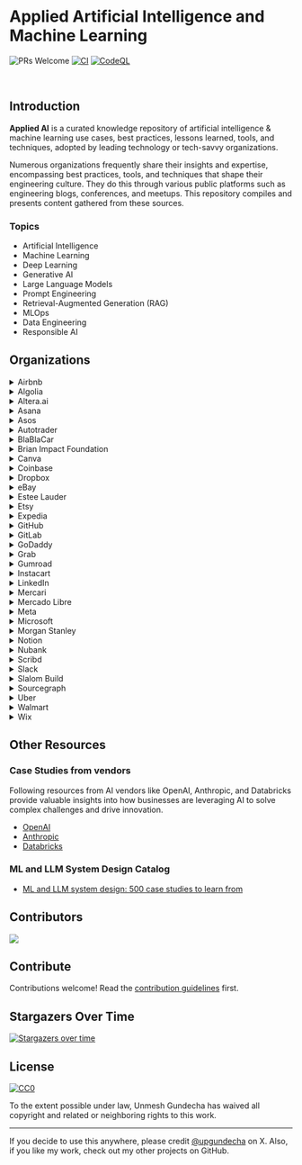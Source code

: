 # Applied Artificial Intelligence and Machine Learning

![PRs Welcome](https://img.shields.io/badge/PRs-welcome-brightgreen.svg?style=flat-square) [![CI](https://github.com/upgundecha/applied-ai/actions/workflows/workflow.yml/badge.svg)](https://github.com/upgundecha/applied-ai/actions/workflows/workflow.yml) [![CodeQL](https://github.com/upgundecha/applied-ai/actions/workflows/codeql.yml/badge.svg)](https://github.com/upgundecha/applied-ai/actions/workflows/codeql.yml)

</br>

## Introduction

__Applied AI__ is a curated knowledge repository of artificial intelligence & machine learning use cases, best practices, lessons learned, tools, and techniques, adopted by leading technology or tech-savvy organizations.

Numerous organizations frequently share their insights and expertise, encompassing best practices, tools, and techniques that shape their engineering culture. They do this through various public platforms such as engineering blogs, conferences, and meetups. This repository compiles and presents content gathered from these sources.

### Topics

* Artificial Intelligence
* Machine Learning
* Deep Learning
* Generative AI
* Large Language Models
* Prompt Engineering
* Retrieval-Augmented Generation (RAG)
* MLOps
* Data Engineering
* Responsible AI

## Organizations

<details>
  <summary>Airbnb</summary>

### Blog Posts

#### 2024

* [Airbnb’s AI-powered photo tour using Vision Transformer](https://medium.com/airbnb-engineering/airbnbs-ai-powered-photo-tour-using-vision-transformer-e470535f76d4)
* [Automation Platform v2: Improving Conversational AI at Airbnb](https://medium.com/airbnb-engineering/automation-platform-v2-improving-conversational-ai-at-airbnb-d86c9386e0cb)
* [Transforming Location Retrieval at Airbnb: A Journey from Heuristics to Reinforcement Learning](https://medium.com/airbnb-engineering/transforming-location-retrieval-at-airbnb-a-journey-from-heuristics-to-reinforcement-learning-d33ffc4ddb8f)
* [Chronon, Airbnb’s ML Feature Platform, Is Now Open Source](https://medium.com/airbnb-engineering/chronon-airbnbs-ml-feature-platform-is-now-open-source-d9c4dba859e8)
* [Airbnb Brandometer: Powering Brand Perception Measurement on Social Media Data with AI](https://medium.com/airbnb-engineering/airbnb-brandometer-powering-brand-perception-measurement-on-social-media-data-with-ai-c83019408051)

#### 2023

* [Prioritizing Home Attributes Based on Guest Interest](https://medium.com/airbnb-engineering/prioritizing-home-attributes-based-on-guest-interest-3c49b827e51a)
* [Learning To Rank Diversely](https://medium.com/airbnb-engineering/learning-to-rank-diversely-add6b1929621)
* [Building Airbnb Categories with ML & Human in the Loop](https://medium.com/airbnb-engineering/building-airbnb-categories-with-ml-human-in-the-loop-35b78a837725)
* [Wisdom of Unstructured Data: Building Airbnb’s Listing Knowledge from Big Text Data](https://medium.com/airbnb-engineering/wisdom-of-unstructured-data-building-airbnbs-listing-knowledge-from-big-text-data-7c533466a63c)

#### 2022

* [How AI Text Generation Models Are Reshaping Customer Support at Airbnb](https://medium.com/airbnb-engineering/how-ai-text-generation-models-are-reshaping-customer-support-at-airbnb-a851db0b4fa3)
* [Intelligent Automation Platform: Empowering Conversational AI and Beyond at Airbnb](https://medium.com/airbnb-engineering/intelligent-automation-platform-empowering-conversational-ai-and-beyond-at-airbnb-869c44833ff2)

#### 2021

* [Automating Data Protection at Scale, Part 2](https://medium.com/airbnb-engineering/automating-data-protection-at-scale-part-2-c2b8d2068216)

#### 2020

* [Improving Deep Learning for Ranking Stays at Airbnb](https://medium.com/airbnb-engineering/improving-deep-learning-for-ranking-stays-at-airbnb-959097638bde)

</details>

<details>
  <summary>Algolia</summary>

### Blog Posts

#### 2024

* [Introducing AI Personalization (𝛽)](https://www.algolia.com/blog/product/introducing-ai-personalization/)
* [How large-language models are changing ecommerce](https://www.algolia.com/blog/ai/llms-changing-ecommerce/)
* [What does it mean for AI search to “understand” customers?](https://www.algolia.com/blog/ecommerce/ai-understands-customers/)
* [The future of B2B is powered by AI. Here’s how to get started.](https://www.algolia.com/blog/ecommerce/the-future-of-b2b-is-powered-by-ai-heres-how-to-get-started/)
* [The definitive guide to semantic search engines](https://www.algolia.com/blog/ai/the-definitive-guide-to-semantic-search-engines/)

#### 2023

* [Feature Spotlight: Query Suggestions](https://www.algolia.com/blog/product/feature-spotlight-query-suggestions/)

</details>

<details>
  <summary>Altera.ai</summary>

### Blog Posts

#### 2024

* [Altera uses GPT-4o to build a new area of human collaboration](https://openai.com/index/altera/)

</details>

<details>
  <summary>Asana</summary>

### Blog Posts

#### 2024

* [Asana supercharges work management with Claude](https://www.anthropic.com/customers/asana)

</details>

<details>
  <summary>Asos</summary>

### Blog Posts

#### 2024

* [ASOS Tech GenAI Hack: Revolutionising requirements with GenAI](https://medium.com/asos-techblog/asos-gen-ai-hack-day-a-tale-of-innovation-b1583ab545dd)
* [Transforming Recommendations at ASOS](https://medium.com/asos-techblog/transforming-recommendations-at-asos-254b95c6a07a)

</details>

<details>
  <summary>Autotrader</summary>

### Blog Posts

#### 2024

* [Demystifying Large Language Models (LLM101)](https://engineering.autotrader.co.uk/2024/07/04/llm-101.html)
* [To App or Not to App (Rapid Data App Prototyping in the ML Experimentation Cycle)](https://engineering.autotrader.co.uk/2024/06/17/to-app-or-not-to-app-rapid-data-app-prototyping-in-the-ml-experimentation-cycle.html)
* [So many labels, so little time; accelerating our image labelling process](https://engineering.autotrader.co.uk/2024/05/31/image-labels.html)

#### 2023

* [Demonstrating the Value of our Packages](https://engineering.autotrader.co.uk/2023/03/24/demonstrating-the-value-of-our-advertising-packages.html)

#### 2022

* [Real-Time Personalisation of Search Results with Auto Trader's Customer Data Platform](https://engineering.autotrader.co.uk/2022/11/23/real-time-personalisation-of-search-results-with-auto-traders-customer-data-platform.html)

</details>

<details>
  <summary>BlaBlaCar</summary>

### Blog Posts

#### 2023

* [How we used machine learning to fight fraud at BlaBlaCar — Part 1](https://medium.com/blablacar/how-we-used-machine-learning-to-fight-fraud-at-blablacar-part-1-3b976c9dcdf6)
* [How we built our machine learning pipeline to fight fraud at BlaBlaCar — Part 2](https://medium.com/blablacar/how-we-built-our-machine-learning-pipeline-to-fight-fraud-at-blablacar-part-2-476335f459b4)
* [How BlaBlaCar leverages machine learning to match passengers and drivers - Part 2](https://medium.com/blablacar/how-blablacar-leverages-machine-learning-to-match-passengers-and-drivers-part-2-5c69c7dd5105)
* [How BlaBlaCar leverages machine learning to match passengers and drivers - Part 1](https://medium.com/blablacar/how-blablacar-matches-passengers-and-drivers-with-machine-learning-1cf151451f)

</details>

<details>
  <summary>Brian Impact Foundation</summary>

### Blog Posts

#### 2024

* [Brian Impact Foundation powers their search for the next generation of social innovators with Claude](https://www.anthropic.com/customers/brian-impact-foundation)

</details>

<details>
  <summary>Canva</summary>

### Blog Posts

#### 2024

* [Canva’s AI-powered Magic Studio used 5 billion times and counting.](https://openai.com/index/canva/)

#### 2023

* [Summarizing Post Incident Reviews with GPT-4](https://www.canva.dev/blog/engineering/summarise-post-incident-reviews-with-gpt4/)

</details>

<details>
  <summary>Coinbase</summary>

### Blog Posts

#### 2024

* [Coinbase enhances customer support and operational efficiency with Claude](https://www.anthropic.com/customers/coinbase)

</details>

<details>
  <summary>Dropbox</summary>

### Blog Posts

#### 2024

* [Bye Bye Bye...: Evolution of repeated token attacks on ChatGPT models](https://dropbox.tech/machine-learning/bye-bye-bye-evolution-of-repeated-token-attacks-on-chatgpt-models)
* [Bringing AI-powered answers and summaries to file previews on the web](https://dropbox.tech/machine-learning/bringing-ai-powered-answers-and-summaries-to-file-previews-on-the-web)
* [From AI to sustainability, why our latest data centers use 400G networking](https://dropbox.tech/infrastructure/from-ai-to-sustainability-why-our-latest-data-centers-use-400g-networking)

#### 2023

* [Putting everything in its right place with ML-powered file organization](https://dropbox.tech/machine-learning/smart-move-ml-ai-file-organization-automation)
* [Is this a date? Using ML to identify date formats in file names](https://dropbox.tech/machine-learning/using-ml-to-identify-date-formats-in-file-names)
* [Dont you (forget NLP): Prompt injection with control characters in ChatGPT](https://dropbox.tech/machine-learning/prompt-injection-with-control-characters-openai-chatgpt-llm)
* [Accelerating our A/B experiments with machine learning](https://dropbox.tech/machine-learning/accelerating-our-a-b-experiments-with-machine-learning-xr)

#### 2021

* [Optimizing payments with machine learning](https://dropbox.tech/machine-learning/optimizing-payments-with-machine-learning)
* [How image search works at Dropbox](https://dropbox.tech/machine-learning/how-image-search-works-at-dropbox)
* [Cannes: How ML saves us $1.7M a year on document previews](https://dropbox.tech/machine-learning/cannes--how-ml-saves-us--1-7m-a-year-on-document-previews)

</details>

<details>
  <summary>eBay</summary>

### Blog Posts

#### 2024

* [Background Enhancement Tool Turns Any Photo Into a Studio-Quality Product Image](https://innovation.ebayinc.com/tech/features/background-swap-tool-turns-any-photo-into-a-studio-quality-product-image/)
* [eBay's Responsible AI Principles](https://innovation.ebayinc.com/tech/features/ebays-responsible-ai-principles/)
* [Cutting Through the Noise: Three Things We've Learned About Generative AI and Developer Productivity](https://innovation.ebayinc.com/tech/features/cutting-through-the-noise-three-things-weve-learned-about-generative-ai-and-developer-productivity/)
* [Podcast: Nitzan Mekel-Bobrov on AI, the Future of Shopping Online, and the Value of Building In-House](https://innovation.ebayinc.com/tech/features/nitzan-mekel-bobrov-on-ai-and-the-future-of-shopping-online-the-value-of-building-in-house-and-more/)

#### 2023

* [New Social Caption Generator Uses AI to Help Sellers Post More Easily](https://innovation.ebayinc.com/tech/product/new-social-caption-generator-uses-ai-to-help-sellers-post-more-easily/)
* [eBay Exec on How Artificial Intelligence Will Bring a ‘Paradigm Shift’ to Ecommerce](https://innovation.ebayinc.com/tech/product/ebay-exec-on-how-artificial-intelligence-will-bring-a-paradigm-shift-to-ecommerce/)
* [‘Magical’ Listing Tool Harnesses the Power of AI to Make Selling on eBay Faster, Easier, and More Accurate](https://innovation.ebayinc.com/tech/features/magical-listing-tool-harnesses-the-power-of-ai-to-make-selling-on-ebay-faster-easier-and-more-accurate/)
* [Evolving Recommendations: A Personalized User-Based Ranking Model](https://innovation.ebayinc.com/tech/engineering/evolving-recommendations-a-personalized-user-based-ranking-model/)
* [Beyond Words: How Multimodal Embeddings Elevate eBay's Product Recommendations](https://innovation.ebayinc.com/tech/engineering/beyond-words-how-multimodal-embeddings-elevate-ebays-product-recommendations/)
* [eBay Execs Talk Generative AI and Computer Vision at VentureBeat Transform Conference](https://innovation.ebayinc.com/tech/engineering/ebay-execs-talk-generative-ai-and-computer-vision-at-venturebeat-transform-conference/)
* [eBay’s Blazingly Fast Billion-Scale Vector Similarity Engine](https://innovation.ebayinc.com/tech/engineering/ebays-blazingly-fast-billion-scale-vector-similarity-engine/)
* [How eBay Created a Language Model With Three Billion Item Titles](https://innovation.ebayinc.com/tech/engineering/how-ebay-created-a-language-model-with-three-billion-item-titles/)

#### 2022

* [Sherlock.io: An Upgraded Machine Learning Monitoring System](https://innovation.ebayinc.com/tech/engineering/sherlock.io-an-upgraded-machine-learning-monitoring-system/)
* [Improving Shopping Recommendations for Customers Through eBay’s Relevance Cascade Model](https://innovation.ebayinc.com/tech/engineering/improving-shopping-recommendations-for-customers-through-ebays-relevance-cascade-model/)
* [Building a Deep Learning Based Retrieval System for Personalized Recommendations](https://innovation.ebayinc.com/tech/engineering/building-a-deep-learning-based-retrieval-system-for-personalized-recommendations/)

</details>

<details>
  <summary>Estee Lauder</summary>

### Blog Posts

#### 2024

* [Data-driven beauty: How The Estée Lauder Companies unlocks insights with ChatGP](https://openai.com/index/estee-lauder/)

</details>

<details>
  <summary>Etsy</summary>

### Blog Posts

#### 2024

* [Efficient Visual Representation Learning And Evaluation](https://www.etsy.com/codeascraft/efficient-visual-representation-learning-and-evaluation)

#### 2023

* [How We Built a Multi-Task Canonical Ranker for Recommendations at Etsy](https://www.etsy.com/uk/codeascraft/how-we-built-a-multi-task-canonical-ranker-for-recommendations-at-etsy)
* [Leveraging Real-Time User Actions to Personalize Etsy Ads - Research Paper](https://arxiv.org/pdf/2302.01255.pdf)
* [From Image Classification to Multitask Modeling: Building Etsy’s Search by Image Feature](https://www.etsy.com/codeascraft/from-image-classification-to-multitask-modeling-building-etsys-search-by-image-feature)
* [Leveraging Real-Time User Actions to Personalize Etsy Ads](https://www.etsy.com/uk/codeascraft/leveraging-real-time-user-actions-to-personalize-etsy-ads)

#### 2022

* [Deep Learning for Search Ranking at Etsy](https://www.etsy.com/uk/codeascraft/deep-learning-for-search-ranking-at-etsy)

</details>

<details>
  <summary>Expedia</summary>

### Blog Posts

#### 2024

* [Learning Embeddings for Lodging Travel Concepts](https://medium.com/expedia-group-tech/learning-embeddings-for-lodging-travel-concepts-99165700cdbd)
* [Traveling Just Got a Lot Smarter with Romie](https://medium.com/expedia-group-tech/traveling-just-got-a-whole-lot-smarter-with-romie-dfb9b21c07c5)
* [Choosing the Right Candidates for Lodging Ranking](https://medium.com/expedia-group-tech/choosing-the-right-candidates-for-lodging-ranking-d0841bf40c0e)

#### 2023

* [Using Synthetic Search Data for Flights Price Forecasting](https://medium.com/expedia-group-tech/using-synthetic-search-data-for-flights-price-forecasting-4cf3277afdaf)
* [Expedia Group’s Customer Lifetime Value Prediction Model](https://medium.com/expedia-group-tech/expedia-groups-customer-lifetime-value-prediction-model-7927cdd44342)
* [Generating Diverse Travel Recommendations](https://medium.com/expedia-group-tech/generating-diverse-travel-recommendations-76688f49c812)
* [Increasing Travelers’ Engagement Through Price Alerts](https://medium.com/expedia-group-tech/increasing-travelers-engagement-through-relevant-price-alerts-at-expedia-group-75aa6a377864)
* [Candidate Generation Using a Two Tower Approach With Expedia Group Traveler Data](https://medium.com/expedia-group-tech/candidate-generation-using-a-two-tower-approach-with-expedia-group-traveler-data-ca6a0dcab83e)

#### 2022

* [Categorising Customer Feedback Using Unsupervised Learning](https://medium.com/expedia-group-tech/categorising-customer-feedback-using-unsupervised-learning-8608c1e62d48)
* [How to Optimise Rankings with Cascade Bandits](https://medium.com/expedia-group-tech/how-to-optimise-rankings-with-cascade-bandits-5d92dfa0f16b)

#### 2021

* [Personalized Ranking Model for Lodging](https://medium.com/expedia-group-tech/personalized-ranking-model-for-lodging-5be43ae975fe)

</details>

<details>
  <summary>GitHub</summary>

### Blogs

#### 2024

* [Unlocking the power of unstructured data with RAG](https://github.blog/2024-06-13-unlocking-the-power-of-unstructured-data-with-rag/)
* [What is retrieval-augmented generation, and what does it do for generative AI?](https://github.blog/2024-04-04-what-is-retrieval-augmented-generation-and-what-does-it-do-for-generative-ai/)
* [Hard and soft skills for developers coding in the age of AI](https://github.blog/2024-03-07-hard-and-soft-skills-for-developers-coding-in-the-age-of-ai/)
* [How AI code generation works](https://github.blog/2024-02-22-how-ai-code-generation-works/)
* [Fixing security vulnerabilities with AI](https://github.blog/2024-02-14-fixing-security-vulnerabilities-with-ai/)
* [A developer’s second brain: Reducing complexity through partnership with AI](https://github.blog/2024-01-17-a-developers-second-brain-reducing-complexity-through-partnership-with-ai/)

#### 2023

* [How we’re experimenting with LLMs to evolve GitHub Copilot](https://github.blog/2023-12-06-how-were-experimenting-with-llms-to-evolve-github-copilot/)
* [The architecture of today’s LLM applications](https://github.blog/2023-10-30-the-architecture-of-todays-llm-applications/)
* [Demystifying LLMs: How they can do things they weren’t trained to do](https://github.blog/2023-10-27-demystifying-llms-how-they-can-do-things-they-werent-trained-to-do/)
* [How to build an enterprise LLM application: Lessons from GitHub Copilot](https://github.blog/2023-09-06-how-to-build-an-enterprise-llm-application-lessons-from-github-copilot/)
* [A developer’s guide to prompt engineering and LLMs](https://github.blog/2023-07-17-prompt-engineering-guide-generative-ai-llms/)
* [Inside GitHub: Working with the LLMs behind GitHub Copilot](https://github.blog/2023-05-17-inside-github-working-with-the-llms-behind-github-copilot/)
* [How companies are boosting productivity with generative AI](https://github.blog/2023-05-09-how-companies-are-boosting-productivity-with-generative-ai/)
* [How generative AI is changing the way developers work](https://github.blog/2023-04-14-how-generative-ai-is-changing-the-way-developers-work/)
* [Generative AI-enabled compliance for software development](https://github.blog/2023-04-11-generative-ai-enabled-compliance-for-software-development/)
* [What developers need to know about generative AI](https://github.blog/2023-04-07-what-developers-need-to-know-about-generative-ai/)

#### 2022

* [Exciting new GitHub features powering machine learning](https://github.blog/2022-11-22-exciting-new-github-features-powering-machine-learning/)

</details>

<details>
  <summary>GitLab</summary>

### Blog Posts

#### 2024

* [GitLab enhances productivity with Claude](https://www.anthropic.com/customers/gitlab-enterprise)
* [Building GitLab with GitLab: A multi-region service to deliver AI features](https://about.gitlab.com/blog/2024/09/12/building-gitlab-with-gitlab-a-multi-region-service-to-deliver-ai-features/)

</details>

<details>
  <summary>GoDaddy</summary>

### Blogs

#### 2024

* [Generative AI Domain Search](https://www.godaddy.com/resources/news/generative-ai-domain-search)
* [From Text to Transformers: How LLMs Are Enhancing GoDaddy’s CMS Experience](https://www.godaddy.com/resources/news/from-text-to-transformers-how-llms-are-enhancing-godaddys-cms-experience)
* [LLM From the Trenches: 10 Lessons Learned Operationalizing Models at GoDaddy](https://www.godaddy.com/resources/news/llm-from-the-trenches-10-lessons-learned-operationalizing-models-at-godaddy)
* [Everything I’ve Learned Building an AI App](https://www.godaddy.com/resources/news/everything-ive-learned-building-an-ai-app)

</details>

<details>
  <summary>Grab</summary>

### Blog Posts

#### 2024

* [LLM-assisted vector similarity search](https://engineering.grab.com/llm-assisted-vector-similarity-search)
* [Leveraging RAG-powered LLMs for Analytical Tasks](https://engineering.grab.com/transforming-the-analytics-landscape-with-RAG-powered-LLM)
* [Evolution of Catwalk: Model serving platform at Grab](https://engineering.grab.com/catwalk-evolution)
* [Enabling conversational data discovery with LLMs at Grab](https://engineering.grab.com/hubble-data-discovery)
* [Unveiling the process: The creation of our powerful campaign builder](https://engineering.grab.com/the-creation-of-our-powerful-campaign-builder)
* [LLM-powered data classification for data entities at scale](https://engineering.grab.com/llm-powered-data-classification)

</details>

<details>
  <summary>Gumroad</summary>

### Blog Posts

#### 2024

* [Gumroad’s customer support team ships code with Claude](https://www.anthropic.com/customers/gumroad)

</details>

<details>
  <summary>Instacart</summary>

### Blog Posts

#### 2024

* [Enhancing FoodStorm with AI Image Generation](https://tech.instacart.com/enhancing-foodstorm-with-ai-image-generation-d76a74867fa4)
* [Distinguished Speaker Series with Ping Li: ML-Enhanced Sparse Vector Search with Privacy Protection](https://tech.instacart.com/distinguished-speaker-series-with-ping-li-ml-enhanced-sparse-vector-search-with-privacy-protection-5b5b27dc9c0b)
* [Unveiling the Core of Instacart’s Griffin 2.0: A Deep Dive Into the Model Serving Platform](https://tech.instacart.com/unveiling-the-core-of-instacarts-griffin-2-0-a-deep-dive-into-the-model-serving-platform-4a7298c0a54e)
* [Unlocking Efficiency: How Ava Became Our AI Productivity Partner](https://tech.instacart.com/unlocking-efficiency-how-ava-became-our-ai-productivity-partner-f1a560686361)

#### 2023

* [One model to serve them all](https://tech.instacart.com/one-model-to-serve-them-all-0eb6bf60b00d)
* [Monte Carlo, Puppetry and Laughter: The Unexpected Joys of Prompt Engineering](https://tech.instacart.com/monte-carlo-puppetry-and-laughter-the-unexpected-joys-of-prompt-engineering-4b9272e0c4eb)
* [Unveiling the Core of Instacart’s Griffin 2.0: A Deep Dive into the Machine Learning Training Platform](https://tech.instacart.com/unveiling-the-core-of-instacarts-griffin-2-0-8ecb310c8d32)
* [Introducing Griffin 2.0: Instacart’s Next-Gen ML Platform](https://tech.instacart.com/introducing-griffin-2-0-instacarts-next-gen-ml-platform-b7331e73b8d7)
* [Scaling Productivity with Ava — Instacart’s Internal AI Assistant](https://tech.instacart.com/scaling-productivity-with-ava-instacarts-internal-ai-assistant-ed7f02558d84)
* [Supercharging ML/AI Foundations at Instacart](https://tech.instacart.com/supercharging-ml-ai-foundations-at-instacart-d48214a2b511)
* [Adopting dbt as the Data Transformation Tool at Instacart](https://tech.instacart.com/adopting-dbt-as-the-data-transformation-tool-at-instacart-36c74bc407df)
* [The Next Era of Data at Instacart](https://tech.instacart.com/the-next-era-of-data-at-instacart-e081d8dfa162)
* [How Instacart Modernized the Prediction of Real Time Availability for Hundreds of Millions of Items While Saving Costs](https://tech.instacart.com/how-instacart-modernized-the-prediction-of-real-time-availability-for-hundreds-of-millions-of-items-59b2a82c89fe)

</details>

<details>
  <summary>LinkedIn</summary>

### Blog Posts

#### 2024

* [Enhancing LinkedIn’s security posture management with AI-driven insights](https://www.linkedin.com/blog/engineering/security/enhancing-linkedins-security-posture-management-with-ai-driven-insights)
* [Under the hood: the tech behind the first agent from LinkedIn, Hiring Assistant](https://www.linkedin.com/blog/engineering/generative-ai/the-tech-behind-the-first-agent-from-linkedin-hiring-assistant)

</details>

<details>
  <summary>Mercari</summary>

### Blog Posts

#### 2024

* [Fine-Tuning an LLM to Extract Dynamically Specified Attributes](https://engineering.mercari.com/en/blog/entry/20240913-fine-tuning-an-llm-to-extract-dynamically-specified-attributes/)
* [LMM based Approach to Large-scale Item Category Classification](https://engineering.mercari.com/en/blog/entry/20240411-large-scale-item-categoraization-using-llm/)

#### 2023

* [LM-based query categorization for query understanding](https://engineering.mercari.com/en/blog/entry/20231222-language-model-based-query-categorization-for-query-understanding/)
* [Leveraging LLMs in Production: Looking Back, Going Forward](https://engineering.mercari.com/en/blog/entry/20231219-leveraging-llms-in-production-looking-back-going-forward/)
* [The Bitter Lesson about Engineers in a ChatGPT World](https://engineering.mercari.com/en/blog/entry/20231128-the-bitter-lesson-about-engineers-in-a-chatgpt-world/)
* [Putting the Voice of Customers into the Software Development Process](https://engineering.mercari.com/en/blog/entry/20231017-putting-the-voice-of-customers-into-the-software-development-process/)
* [Mercari’s Journey Integrating AI & Search at Berlin Buzzwords 2023](https://engineering.mercari.com/en/blog/entry/20230626-mercaris-journey-integrating-ai-search-at-berlin-buzzwords-2023/)
* [Improving Item Recommendation Accuracy Using Collaborative Filtering and Vector Search Engine](https://engineering.mercari.com/en/blog/entry/20230612-cf-similar-item/)
* [Model management for client side ML powered by Firebase](https://engineering.mercari.com/en/blog/entry/20230417-model-management-for-client-side-ml-powered-by-firebase/)
* [The Journey to Machine-Learned Re-ranking](https://engineering.mercari.com/en/blog/entry/20230101-the-journey-to-machine-learned-re-ranking/)
* [Do We Need Engineers in a ChatGPT World?](https//engineering.mercari.com/en/blog/entry/20221215-do-we-need-engineers-in-a-chatgpt-world/)

</details>

<details>
  <summary>Mercado Libre</summary>

### Blog Posts

#### 2024

* [Mercado Libre introduces Verdi, an AI developer platform powered by GPT-4o](https://openai.com/index/mercado-libre/)
* [Accelerating the AI-Driven Future with Data Governance at the Wheel](https://medium.com/mercadolibre-tech/accelerating-the-ai-driven-future-with-data-governance-at-the-wheel-a1d90b6b4b0b)
* [Beyond the Hype: Real-World Lessons and Insights from Working with Large Language Models](https://medium.com/mercadolibre-tech/beyond-the-hype-real-world-lessons-and-insights-from-working-with-large-language-models-6d637e39f8f8)

</details>

<details>
  <summary>Meta</summary>

### Blog Posts

### Meta AI Blog and Research Papers

* Various AI/ML research papers submitted by Meta are available [here](https://ai.meta.com/results/?content_types%5B0%5D=publication)
* [Meta AI blog](https://ai.meta.com/blog/)

#### 2024

* [Leveraging AI for efficient incident response](https://engineering.fb.com/2024/06/24/data-infrastructure/leveraging-ai-for-efficient-incident-response/)
* [Maintaining large-scale AI capacity at Meta](https://engineering.fb.com/2024/06/12/production-engineering/maintaining-large-scale-ai-capacity-meta/)
* [Our next-generation Meta Training and Inference Accelerator](https://ai.meta.com/blog/next-generation-meta-training-inference-accelerator-AI-MTIA/)
* [PVF: A novel metric for understanding AI systems’ vulnerability against SDCs in model parameters](https://engineering.fb.com/2024/06/19/data-infrastructure/parameter-vulnerability-factor-pvf-ai-silent-data-corruption/)
* [Optimizing RTC bandwidth estimation with machine learning](https://engineering.fb.com/2024/03/20/networking-traffic/optimizing-rtc-bandwidth-estimation-machine-learning/)
* [Logarithm: A logging engine for AI training workflows and services](https://engineering.fb.com/2024/03/18/data-infrastructure/logarithm-logging-engine-ai-training-workflows-services-meta/)
* [Building Meta’s GenAI Infrastructure](https://engineering.fb.com/2024/03/12/data-center-engineering/building-metas-genai-infrastructure/)
* [Improving machine learning iteration speed with faster application build and packaging](https://engineering.fb.com/2024/01/29/ml-applications/improving-machine-learning-iteration-speed-with-faster-application-build-and-packaging/)
* [Lazy is the new fast: How Lazy Imports and Cinder accelerate machine learning at Meta](https://engineering.fb.com/2024/01/18/developer-tools/lazy-imports-cinder-machine-learning-meta/)
* [How Meta is advancing GenAI](https://engineering.fb.com/2024/01/11/ml-applications/meta-advancing-genai/)
* [Serverless Jupyter Notebooks at Meta](https://engineering.fb.com/2024/06/10/data-infrastructure/serverless-jupyter-notebooks-bento-meta/)
* [Building custom silicon for the future of AI](https://www.metacareers.com/life/building-custom-silicon-for-the-future-of-ai/?ref=engineering.fb.com)

#### 2023

* [Introducing Code Llama, a state-of-the-art large language model for coding](https://ai.meta.com/blog/code-llama-large-language-model-coding/)
* [Watch: Meta’s engineers on building network infrastructure for AI](https://engineering.fb.com/2023/11/15/networking-traffic/watch-metas-engineers-on-building-network-infrastructure-for-ai/)
* [How Meta is creating custom silicon for AI](https://engineering.fb.com/2023/10/18/ml-applications/meta-ai-custom-silicon-olivia-wu/)
* [AI debugging at Meta with HawkEye](https://engineering.fb.com/2023/12/19/data-infrastructure/hawkeye-ai-debugging-meta/)
* [Arcadia: An end-to-end AI system performance simulator](https://engineering.fb.com/2023/09/07/data-infrastructure/arcadia-end-to-end-ai-system-performance-simulator/)
* [MTIA v1: Meta’s first-generation AI inference accelerator](https://ai.meta.com/blog/meta-training-inference-accelerator-AI-MTIA/)

#### 2022

* [Scaling data ingestion for machine learning training at Meta](https://engineering.fb.com/2022/09/19/ml-applications/data-ingestion-machine-learning-training-meta/)

#### 2021

* [Fully Sharded Data Parallel: faster AI training with fewer GPUs](https://engineering.fb.com/2021/07/15/open-source/fsdp/)
* [Asicmon: A platform agnostic observability system for AI accelerators](https://engineering.fb.com/2021/06/28/data-center-engineering/asicmon/)
* [How machine learning powers Facebook’s News Feed ranking algorithm](https://engineering.fb.com/2021/01/26/ml-applications/news-feed-ranking/)

</details>

<details>
  <summary>Microsoft</summary>

### Blog Posts

#### 2024

* [Anatomy of a Copilot](https://www.microsoft.com/en-us/worklab/anatomy-of-a-copilot)

</details>

<details>
  <summary>Morgan Stanley</summary>

### Blog Posts and Sites

#### 2024

* [Morgan Stanley wealth management deploys GPT-4 to organize its vast knowledge base](https://openai.com/index/morgan-stanley/)
* [Machine Learning Research](https://www.morganstanley.com/about-us/technology/machine-learning-research-team)

</details>

<details>
  <summary>Notion</summary>

### Blog Posts

#### 2024

* [Notion creates more intelligent workspaces with Claude](https://www.anthropic.com/customers/notion)
* [AI is the new plastic](https://www.notion.so/blog/ai-is-the-new-plastic)
* [Meet the new Notion AI. Get to know what it can do for you.](https://www.notion.so/blog/meet-the-new-notion-ai)

</details>

<details>
  <summary>Nubank</summary>

### Blog Posts

#### 2024

* [AI at Nubank: how one of the largest digital banks in the world uses artificial intelligence](https://building.nubank.com.br/ai-at-nubank-how-one-of-the-largest-digital-banks-in-the-world-uses-artificial-intelligence/)

</details>

<details>
  <summary>Scribd</summary>

### Blog Posts

#### 2024

* [Scribd, Inc. boosts content discovery and engagement with Claude](https://www.anthropic.com/customers/scribd)

</details>

<details>
  <summary>Slack</summary>

### Blog Posts

#### 2024

* [Empowering Engineers with AI](https://slack.engineering/empowering-engineers-with-ai/)
* [Balancing Old Tricks with New Feats: AI-Powered Conversion From Enzyme to React Testing Library at Slack](https://slack.engineering/balancing-old-tricks-with-new-feats-ai-powered-conversion-from-enzyme-to-react-testing-library-at-slack/)
* [How We Built Slack AI To Be Secure and Private](https://slack.engineering/how-we-built-slack-ai-to-be-secure-and-private/)

</details>

<details>
  <summary>Slalom Build</summary>

### Blog Posts

#### 2024

* [The Secret to Success in Large-Scale Data Engineering Projects](https://medium.com/slalom-build/the-secret-to-success-in-large-scale-data-engineering-projects-b4698223c1cc)
* [Generative AI Prompt Engineering: A Balancing Act](https://medium.com/slalom-build/generative-ai-prompt-engineering-a-balancing-act-3c9b2847d14c)
* [RAG for Quality Engineers](https://medium.com/slalom-build/rag-for-quality-engineers-c5f0828292b1)
* [Feeding AI Models with Slack Data](https://medium.com/slalom-build/feeding-ai-models-with-slack-data-8106550f6485)
* [Keeping the Human in the Loop](https://medium.com/slalom-build/keeping-the-human-in-the-loop-43fe975529db)

#### 2023

* [Elevating Conversational AI with Dynamic Data and APIs via OpenAI Function Calling](https://medium.com/slalom-build/elevating-conversational-ai-with-dynamic-data-and-apis-via-openai-function-calling-cad556c01ccf)
* [Behind the Large Language Models: Word Embedding](https://medium.com/slalom-build/behind-the-large-language-models-word-embedding-a19587cc8cd4)

</details>

<details>
  <summary>Sourcegraph</summary>

### Blog Posts

#### 2024

* [Sourcegraph enhances the intelligence and speed of their AI-powered coding assistant with Claude](https://www.anthropic.com/customers/sourcegraph)

</details>

<details>
  <summary>Uber</summary>

### Blog Posts

#### 2024

* [Open Source and In-House: How Uber Optimizes LLM Training](https://www.uber.com/en-IN/blog/open-source-and-in-house-how-uber-optimizes-llm-training/?uclick_id=196a1a2f-a8bd-4775-b284-b1474fb56140)
* [Genie: Uber’s Gen AI On-Call Copilot](https://www.uber.com/en-IN/blog/genie-ubers-gen-ai-on-call-copilot/?uclick_id=196a1a2f-a8bd-4775-b284-b1474fb56140)
* [QueryGPT – Natural Language to SQL Using Generative AI](https://www.uber.com/en-IN/blog/query-gpt/?uclick_id=196a1a2f-a8bd-4775-b284-b1474fb56140)
* [Personalized Marketing at Scale: Uber’s Out-of-App Recommendation System](https://www.uber.com/en-GB/blog/personalized-marketing-at-scale/)
* [DataK9: Auto-categorizing an exabyte of data at field level through AI/ML](https://www.uber.com/en-SG/blog/auto-categorizing-data-through-ai-ml/?uclick_id=cf07346d-69fb-4a27-b296-493734813d6a)
* [From Predictive to Generative – How Michelangelo Accelerates Uber’s AI Journey](https://www.uber.com/en-SG/blog/from-predictive-to-generative-ai/?uclick_id=cf07346d-69fb-4a27-b296-493734813d6a)
* [DragonCrawl: Generative AI for High-Quality Mobile Testing](https://www.uber.com/en-SG/blog/generative-ai-for-high-quality-mobile-testing/?uclick_id=cf07346d-69fb-4a27-b296-493734813d6a)
* [Scaling AI/ML Infrastructure at Uber](https://www.uber.com/en-SG/blog/scaling-ai-ml-infrastructure-at-uber/?uclick_id=cf07346d-69fb-4a27-b296-493734813d6a)
* [Stopping Uber Fraudsters Through Risk Challenges](https://www.uber.com/en-GB/blog/stopping-uber-fraudsters-through-risk-challenges/)
* [Model Excellence Scores: A Framework for Enhancing the Quality of Machine Learning Systems at Scale](https://www.uber.com/en-SG/blog/enhancing-the-quality-of-machine-learning-systems-at-scale/?uclick_id=cf07346d-69fb-4a27-b296-493734813d6a)

#### 2023

* [The Transformative Power of Generative AI in Software Development: Lessons from Uber’s Tech-Wide Hackathon](https://www.uber.com/en-SG/blog/the-transformative-power-of-generative-ai/?uclick_id=cf07346d-69fb-4a27-b296-493734813d6a)
* [Innovative Recommendation Applications Using Two Tower Embeddings at Uber](https://www.uber.com/en-SG/blog/innovative-recommendation-applications-using-two-tower-embeddings/?uclick_id=cf07346d-69fb-4a27-b296-493734813d6a)
* [Demand and ETR Forecasting at Airports](https://www.uber.com/en-GB/blog/demand-and-etr-forecasting-at-airports/)
* [Risk Entity Watch – Using Anomaly Detection to Fight Fraud](https://www.uber.com/en-IN/blog/risk-entity-watch/?uclick_id=9c4355d3-795f-4b1d-b18e-4b8b4c8ed29f)
* [Accelerating Advertising Optimization: Unleashing the Power of Ads Simulation](https://www.uber.com/en-SG/blog/unleashing-the-power-of-ads-simulation/?uclick_id=92508acc-3a86-4fcc-bc5f-ba1799e3055e)
* [uVitals – An Anomaly Detection & Alerting System](https://www.uber.com/en-GB/blog/uvitals-an-anomaly-detection-alerting-system/)

#### 2022

* [Project RADAR: Intelligent Early Fraud Detection System with Humans in the Loop](https://www.uber.com/en-GB/blog/project-radar-intelligent-early-fraud-detection/)
* [DeepETA: How Uber Predicts Arrival Times Using Deep Learning](https://www.uber.com/en-GB/blog/deepeta-how-uber-predicts-arrival-times/)
* [Uber’s Real-Time Document Check](https://www.uber.com/en-GB/blog/ubers-real-time-document-check/)
* [How Uber Optimizes the Timing of Push Notifications using ML and Linear Programming](https://www.uber.com/en-SG/blog/how-uber-optimizes-push-notifications-using-ml/)
* [ML Education at Uber: Program Design and Outcomes](https://www.uber.com/en-SG/blog/ml-education-at-uber-program-design-and-outcomes/?uclick_id=cf07346d-69fb-4a27-b296-493734813d6a)
* [ML Education at Uber: Frameworks Inspired by Engineering Principles](https://www.uber.com/en-SG/blog/ml-education-at-uber/?uclick_id=cf07346d-69fb-4a27-b296-493734813d6a)

#### 2021

* [Applying Machine Learning in Internal Audit with Sparsely Labeled Data](https://www.uber.com/en-GB/blog/ml-internal-audit/)

</details>

<details>
  <summary>Walmart</summary>

### Blog Posts

#### 2024

* [Managing Secure API Access to LLMs in Distributed Systems with Dataflow](https://medium.com/walmartglobaltech/managing-secure-api-access-to-llms-in-distributed-systems-with-dataflow-d895e11b8912)
* [Creating Web App For File Interactions Using RAG: A Developers Guide](https://medium.com/walmartglobaltech/creating-web-app-for-file-interactions-using-rag-a-developers-guide-aeaed58de536)
* [Exploring the World of Vector Databases: A Comprehensive Guide](https://medium.com/walmartglobaltech/exploring-the-world-of-vector-databases-a-comprehensive-guide-8df108abfbca)
* [Using Predictive and Gen AI to Improve Product Categorization at Walmart](https://medium.com/walmartglobaltech/using-predictive-and-gen-ai-to-improve-product-categorization-at-walmart-dc9821c6a481)
* [AI-Driven Continuous Monitoring: The Future of Third-Party Risk Management](https://medium.com/walmartglobaltech/ai-driven-continuous-monitoring-the-future-of-third-party-risk-management-01e40e789d99)
* [Build your own GPT (BYO-GPT)](https://medium.com/walmartglobaltech/build-your-own-gpt-byo-gpt-bb440c98d36f)
* [Textual Titans: A Large Language Model Odyssey](https://medium.com/walmartglobaltech/textual-titans-a-large-language-model-odyssey-d36eab1e2743)
* [Evaluation of RAG Metrics using RAGA](https://medium.com/walmartglobaltech/evaluation-of-rag-metrics-using-raga-0cd9bf001a76)
* [Deploying RAGs in production — Part 2](https://medium.com/walmartglobaltech/deploying-rags-in-production-part-2-ae36f723c0c7)
* [Deploying RAGs in production — Part 1](https://medium.com/walmartglobaltech/deploying-rags-in-production-part-1-b31e566f81b8)
* [Extracting Product Attributes from PDFs using PAE Framework](https://medium.com/walmartglobaltech/extracting-product-attributes-from-pdfs-using-pae-framework-17889c73fdd4)
* [Augmentation Techniques for Imbalanced text Classification](https://medium.com/walmartglobaltech/augmentation-techniques-for-imbalanced-text-classification-f0d29c0f8ce1)
* [Transforming Text Classification with Semantic Search Techniques — Faiss](https://medium.com/walmartglobaltech/transforming-text-classification-with-semantic-search-techniques-faiss-c413f133d0e2)

#### 2023

* [Machine Learning Platform at Walmart](https://medium.com/walmartglobaltech/machine-learning-platform-at-walmart-b06819825ef7)
* [Training Large Language Model (LLM) on your data](https://medium.com/walmartglobaltech/training-large-language-model-llm-on-your-data-2139eaad5f4f)

#### 2022

* [Saving and Retrieving ML Models Using PySpark in Cloud Platform](https://medium.com/walmartglobaltech/saving-and-retrieving-ml-models-using-pyspark-in-cloud-platform-d8b1db9e91b1)

</details>

<details>
  <summary>Wix</summary>

### Blog Posts

#### 2024

* [Wix streamlines website content creation with GPT.](https://openai.com/index/wix/)
* [Real-World Forecasting with Deep Learning: How We Do It at Wix](https://www.wix.engineering/post/real-world-forecasting-with-deep-learning-how-we-do-it-at-wix)
* [Customizing LLMs for Enterprise Data Using Domain Adaptation: The Wix Journey](https://www.wix.engineering/post/customizing-llms-for-enterprise-data-using-domain-adaptation-the-wix-journey)
* [AI for Revolutionizing Customer Care Routing System at Wix](https://www.wix.engineering/post/ai-for-revolutionizing-customer-care-routing-system-at-wix)
* [SageMaker Batch Transform Unleashed: My Journey at Wix to Achieve Scalable ML](https://www.wix.engineering/post/sagemaker-batch-transform-unleashed-my-journey-at-wix-to-achieve-scalable-ml)
* [Beyond Content Generation: AI-Based Layout Generation for Graphic Design](https://www.wix.engineering/post/beyond-content-generation-ai-based-layout-generation-for-graphic-design)

</details>

## Other Resources

### Case Studies from vendors

Following resources from AI vendors like OpenAI, Anthropic, and Databricks provide valuable insights into how businesses are leveraging AI to solve complex challenges and drive innovation.

* [OpenAI](https://openai.com/news/stories/)
* [Anthropic](https://www.anthropic.com/customers)
* [Databricks](https://www.databricks.com/customers/all)

### ML and LLM System Design Catalog

* [ML and LLM system design: 500 case studies to learn from](https://www.evidentlyai.com/ml-system-design)

## Contributors

<a href="https://github.com/upgundecha/applied-ai/graphs/contributors">
  <img src="https://contributors-img.web.app/image?repo=upgundecha/applied-ai" />
</a>

## Contribute

Contributions welcome! Read the [contribution guidelines](contributing.md) first.

## Stargazers Over Time

[![Stargazers over time](https://starchart.cc/upgundecha/applied-ai.svg?background=%23FFFFFF&axis=%23333333&line=%23139a15)](https://starchart.cc/upgundecha/applied-ai)

## License

[![CC0](https://mirrors.creativecommons.org/presskit/buttons/88x31/svg/cc-zero.svg)](https://creativecommons.org/publicdomain/zero/1.0)

To the extent possible under law, Unmesh Gundecha has waived all copyright and
related or neighboring rights to this work.

---

If you decide to use this anywhere, please credit [@upgundecha](https://www.x.com/upgundecha) on X. Also, if you like my work, check out my other projects on GitHub.

